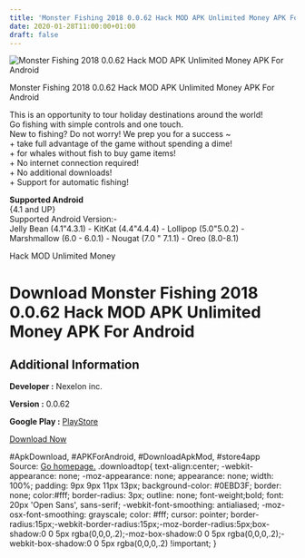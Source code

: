 ```yaml
---
title: 'Monster Fishing 2018 0.0.62 Hack MOD APK Unlimited Money APK For Android'
date: 2020-01-28T11:00:00+01:00
draft: false
---
```


![Monster Fishing 2018 0.0.62 Hack MOD APK Unlimited Money APK For Android](https://i0.wp.com/apkhome.net/wp-content/uploads/2018/06/Monster-Fishing-2018-0.0.62.png "Monster Fishing 2018 0.0.62 Hack MOD APK Unlimited Money APK For Android")

  

Monster Fishing 2018 0.0.62 Hack MOD APK Unlimited Money APK For Android

This is an opportunity to tour holiday destinations around the world!  
Go fishing with simple controls and one touch.  
New to fishing? Do not worry! We prep you for a success ~  
\+ take full advantage of the game without spending a dime!  
\+ for whales without fish to buy game items!  
\+ No internet connection required!  
\+ No additional downloads!  
\+ Support for automatic fishing!

**Supported Android**  
{4.1 and UP}  
Supported Android Version:-  
Jelly Bean (4.1"4.3.1) - KitKat (4.4"4.4.4) - Lollipop (5.0"5.0.2) - Marshmallow (6.0 - 6.0.1) - Nougat (7.0 " 7.1.1) - Oreo (8.0-8.1)

Hack MOD Unlimited Money

Download Monster Fishing 2018 0.0.62 Hack MOD APK Unlimited Money APK For Android
=================================================================================

Additional Information
----------------------

**Developer :** Nexelon inc.

**Version :** 0.0.62

**Google Play :** [PlayStore](https://play.google.com/store/apps/details?id=com.nexelon.realmonsterfishing2018)

  

[Download Now](https://store4app.co/post/monster-fishing-2018-0-0-62-hack-mod-apk-unlimited-money-apk-for-android_1573671385)

  
#ApkDownload, #APKForAndroid, #DownloadApkMod, #store4app  
Source: [Go homepage.](https://store4app.co/post/monster-fishing-2018-0-0-62-hack-mod-apk-unlimited-money-apk-for-android_1573671385) .downloadtop{ text-align:center; -webkit-appearance: none; -moz-appearance: none; appearance: none; width: 100%; padding: 9px 9px 11px 13px; background-color: #0EBD3F; border: none; color:#fff; border-radius: 3px; outline: none; font-weight;bold; font: 20px 'Open Sans', sans-serif; -webkit-font-smoothing: antialiased; -moz-osx-font-smoothing: grayscale; color: #fff; cursor: pointer; border-radius:15px;-webkit-border-radius:15px;-moz-border-radius:5px;box-shadow:0 0 5px rgba(0,0,0,.2);-moz-box-shadow:0 0 5px rgba(0,0,0,.2);-webkit-box-shadow:0 0 5px rgba(0,0,0,.2) !important; }